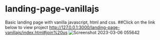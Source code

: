 # landing-page-vanillajs
Basic landing page with vanilla javascript, html and css.
##Click on the link below to view project
http://127.0.0.1:3000/landing-page-vanillajs/index.html#join%20us
![Screenshot 2023-03-06 055642](https://user-images.githubusercontent.com/113371056/223022714-07f880be-bdf6-4735-82b0-156757458131.png)
